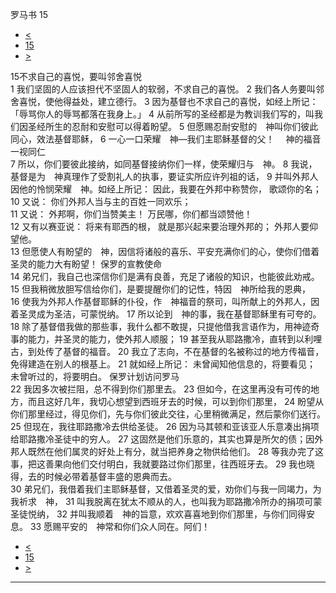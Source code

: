 ﻿





 罗马书 15




* [<](bible/ROM14.md)
* [15](bible/ROM.md)
* [>](bible/ROM16.md)



 
15不求自己的喜悦，要叫邻舍喜悦  
1 我们坚固的人应该担代不坚固人的软弱，不求自己的喜悦。 
2 我们各人务要叫邻舍喜悦，使他得益处，建立德行。 
3 因为基督也不求自己的喜悦，如经上所记：「辱骂你人的辱骂都落在我身上。」 
4 从前所写的圣经都是为教训我们写的，叫我们因圣经所生的忍耐和安慰可以得着盼望。 
5 但愿赐忍耐安慰的　神叫你们彼此同心，效法基督耶稣， 
6 一心一口荣耀　神—我们主耶稣基督的父！ 　神的福音一视同仁  
7 所以，你们要彼此接纳，如同基督接纳你们一样，使荣耀归与　神。 
8 我说，基督是为　神真理作了受割礼人的执事，要证实所应许列祖的话， 
9 并叫外邦人因他的怜悯荣耀　神。如经上所记： 因此，我要在外邦中称赞你， 歌颂你的名；  
10 又说： 你们外邦人当与主的百姓一同欢乐；  
11 又说： 外邦啊，你们当赞美主！ 万民哪，你们都当颂赞他！  
12 又有以赛亚说： 将来有耶西的根， 就是那兴起来要治理外邦的； 外邦人要仰望他。  
13 但愿使人有盼望的　神，因信将诸般的喜乐、平安充满你们的心，使你们借着圣灵的能力大有盼望！ 保罗的宣教使命  
14 弟兄们，我自己也深信你们是满有良善，充足了诸般的知识，也能彼此劝戒。 
15 但我稍微放胆写信给你们，是要提醒你们的记性，特因　神所给我的恩典， 
16 使我为外邦人作基督耶稣的仆役，作　神福音的祭司，叫所献上的外邦人，因着圣灵成为圣洁，可蒙悦纳。 
17 所以论到　神的事，我在基督耶稣里有可夸的。 
18 除了基督借我做的那些事，我什么都不敢提，只提他借我言语作为，用神迹奇事的能力，并圣灵的能力，使外邦人顺服； 
19 甚至我从耶路撒冷，直转到以利哩古，到处传了基督的福音。 
20 我立了志向，不在基督的名被称过的地方传福音，免得建造在别人的根基上。 
21 就如经上所记： 未曾闻知他信息的，将要看见； 未曾听过的，将要明白。 保罗计划访问罗马  
22 我因多次被拦阻，总不得到你们那里去。 
23 但如今，在这里再没有可传的地方，而且这好几年，我切心想望到西班牙去的时候，可以到你们那里， 
24 盼望从你们那里经过，得见你们，先与你们彼此交往，心里稍微满足，然后蒙你们送行。 
25 但现在，我往耶路撒冷去供给圣徒。 
26 因为马其顿和亚该亚人乐意凑出捐项给耶路撒冷圣徒中的穷人。 
27 这固然是他们乐意的，其实也算是所欠的债；因外邦人既然在他们属灵的好处上有分，就当把养身之物供给他们。 
28 等我办完了这事，把这善果向他们交付明白，我就要路过你们那里，往西班牙去。 
29 我也晓得，去的时候必带着基督丰盛的恩典而去。  
30 弟兄们，我借着我们主耶稣基督，又借着圣灵的爱，劝你们与我一同竭力，为我祈求　神， 
31 叫我脱离在犹太不顺从的人，也叫我为耶路撒冷所办的捐项可蒙圣徒悦纳， 
32 并叫我顺着　神的旨意，欢欢喜喜地到你们那里，与你们同得安息。 
33 愿赐平安的　神常和你们众人同在。阿们！ 
* [<](bible/ROM14.md)
* [15](bible/ROM.md)
* [>](bible/ROM16.md)





---









